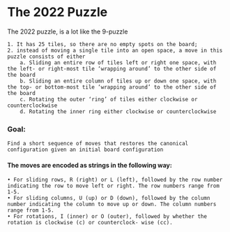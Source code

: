 # The 2022 Puzzle

The 2022 puzzle, is a lot like the 9-puzzle

    1. It has 25 tiles, so there are no empty spots on the board; 
    2. instead of moving a single tile into an open space, a move in this puzzle consists of either 
        a. Sliding an entire row of tiles left or right one space, with the left- or right-most tile ‘wrapping around’ to the other side of the board
        b. Sliding an entire column of tiles up or down one space, with the top- or bottom-most tile ‘wrapping around’ to the other side of the board
        c. Rotating the outer ‘ring’ of tiles either clockwise or counterclockwise
        d. Rotating the inner ring either clockwise or counterclockwise
        
### Goal:
    Find a short sequence of moves that restores the canonical configuration given an initial board configuration
    
#### The moves are encoded as strings in the following way:
    • For sliding rows, R (right) or L (left), followed by the row number indicating the row to move left or right. The row numbers range from 1-5.
    • For sliding columns, U (up) or D (down), followed by the column number indicating the column to move up or down. The column numbers range from 1-5.
    • For rotations, I (inner) or O (outer), followed by whether the rotation is clockwise (c) or counterclock- wise (cc).
